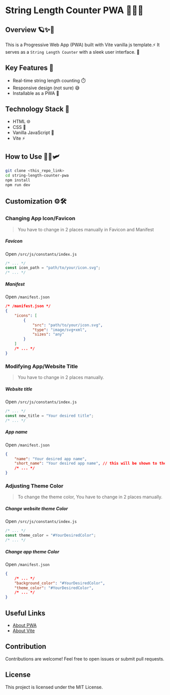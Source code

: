 # String Length Counter PWA 📱🔥✨

## Overview️ 🪐✨🎉

This is a Progressive Web App (PWA) built with Vite vanilla js template.⚡ It serves as a `String Length Counter` with a sleek user interface. 🎨

## Key Features 🚀

-   Real-time string length counting ⏱️
-   Responsive design (not sure) 😅
-   Installable as a PWA 💾

## Technology Stack 💪

-   HTML 🌐
-   CSS 🎨
-   Vanilla JavaScript 🧠
-   Vite ⚡

## How to Use 🧑‍💻🛩️

```sh
git clone <this_repo_link>
cd string-length-counter-pwa
npm install
npm run dev
```

## Customization ⚙️🛠️

### Changing App Icon/Favicon

> You have to change in 2 places manually in Favicon and Manifest

##### Favicon
Open `/src/js/constants/index.js`
```js
/* ... */
const icon_path = "path/to/your/icon.svg";
/* ... */

```
##### Manifest
Open `/manifest.json`
```json
/* /manifest.json */
{
    "icons": [
        {
            "src": "path/to/your/icon.svg",
            "type": "image/svg+xml",
            "sizes": "any"
        }
    ]
    /* ... */
}
```

### Modifying App/Website Title

> You have to change in 2 places manually.

##### Website title
Open `/src/js/constants/index.js`
```js
/* ... */
const new_title = "Your desired title";
/* ... */
```
##### App name
Open `/manifest.json`
```json
{
	"name": "Your desired app name",
    "short_name": "Your desired app name", // this will be shown to the use-user
    /* ... */
}
```

### Adjusting Theme Color

> To change the theme color, You have to change in 2 places manually.

##### Change website theme Color
Open `/src/js/constants/index.js`
```js
/* ... */
const theme_color = "#YourDesiredColor";
/* ... */
```

##### Change app theme Color
Open `/manifest.json`
```json
{
    /* ... */
    "background_color": "#YourDesiredColor",
    "theme_color": "#YourDesiredColor",
    /* ... */
}
```

## Useful Links
-   [About PWA](https://developer.mozilla.org/en-US/docs/Web/Progressive_web_apps)
-   [About Vite](https://vitejs.dev/)


## Contribution

Contributions are welcome! Feel free to open issues or submit pull requests.

## License

This project is licensed under the MIT License.